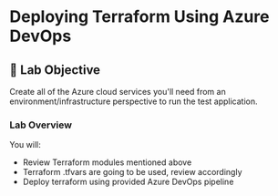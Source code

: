 # Deploying Terraform Using Azure DevOps

##  🚀 Lab Objective
Create all of the Azure cloud services you'll need from an environment/infrastructure perspective to run the test application.

### Lab Overview
You will:
- Review Terraform modules mentioned above
- Terraform .tfvars are going to be used, review accordingly
- Deploy terraform using provided Azure DevOps pipeline

